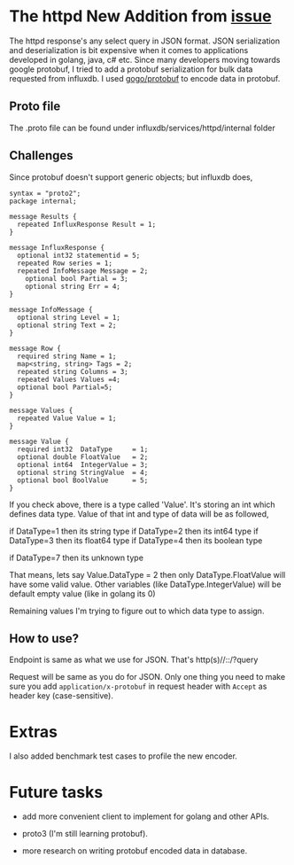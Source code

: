 # The httpd New Addition from [issue](https://github.com/influxdata/influxdb/issues/4861)

The httpd response's any select query in JSON format. JSON serialization and deserialization is bit expensive when it comes to applications developed in golang, java, c# etc. Since many developers moving towards google protobuf, I tried to add a protobuf serialization for bulk data requested from influxdb. I used [gogo/protobuf](https://github.com/gogo/protobuf) to encode data in protobuf.

## Proto file

The .proto file can be found under influxdb/services/httpd/internal folder

## Challenges

Since protobuf doesn't support generic objects; but influxdb does,


```
syntax = "proto2";
package internal;

message Results {
  repeated InfluxResponse Result = 1;
}

message InfluxResponse {
  optional int32 statementid = 5;
  repeated Row series = 1;
  repeated InfoMessage Message = 2;
	optional bool Partial = 3;
	optional string	Err = 4;
}

message InfoMessage {
  optional string Level = 1;
  optional string Text = 2;
}

message Row {
  required string Name = 1;
  map<string, string> Tags = 2;
  repeated string Columns = 3;
  repeated Values Values =4;
  optional bool Partial=5;
}

message Values {
  repeated Value Value = 1;
}

message Value {
  required int32  DataType     = 1;
  optional double FloatValue   = 2;
  optional int64  IntegerValue = 3;
  optional string StringValue  = 4;
  optional bool BoolValue      = 5;
}

```

If you check above, there is a type called 'Value'. It's storing an int which defines data type. Value of that int and type of data will be as followed,

if DataType=1 then its string type
if DataType=2 then its int64 type
if DataType=3 then its float64 type
if DataType=4 then its boolean type

if DataType=7 then its unknown type

That means, lets say Value.DataType = 2 then only DataType.FloatValue will have some valid value. Other variables (like DataType.IntegerValue) will be default empty value (like in golang its 0)

Remaining values I'm trying to figure out  to which data type to assign.


## How to use?

Endpoint is same as what we use for JSON. That's http(s)//:<url>:<port>/?query

Request will be same as you do for JSON. Only one thing you need to make sure you add `application/x-protobuf` in request header with `Accept` as header key (case-sensitive).


# Extras

I also added benchmark test cases to profile the new encoder.

# Future tasks

- add more convenient client to implement for golang and other APIs.

- proto3 (I'm still learning protobuf).

- more research on writing protobuf encoded data in database.
